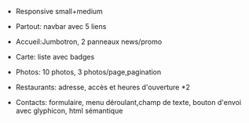 * Responsive small+medium
* Partout: navbar avec 5 liens

* Accueil:Jumbotron, 2 panneaux news/promo
* Carte: liste avec badges
* Photos: 10 photos, 3 photos/page,pagination
* Restaurants: adresse, accès et heures d'ouverture *2
* Contacts: formulaire, menu déroulant,champ de texte, bouton d'envoi avec glyphicon, html sémantique


